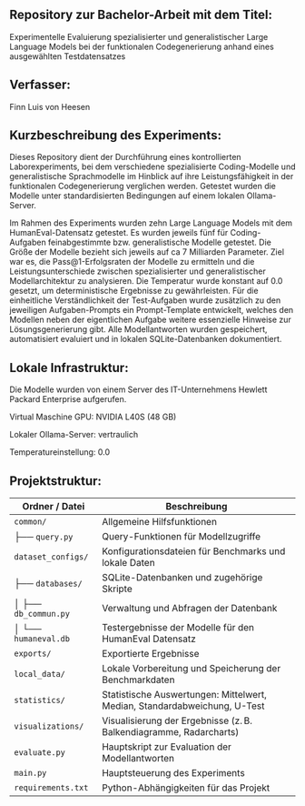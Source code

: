 ## Repository zur Bachelor-Arbeit mit dem Titel: 

Experimentelle Evaluierung spezialisierter und generalistischer Large Language Models bei der funktionalen Codegenerierung anhand eines ausgewählten Testdatensatzes

## Verfasser:

Finn Luis von Heesen

## Kurzbeschreibung des Experiments:

Dieses Repository dient der Durchführung eines kontrollierten Laborexperiments, bei dem verschiedene spezialisierte Coding-Modelle und generalistische Sprachmodelle im Hinblick auf ihre Leistungsfähigkeit in der funktionalen Codegenerierung verglichen werden.
Getestet wurden die Modelle unter standardisierten Bedingungen auf einem lokalen Ollama-Server.

Im Rahmen des Experiments wurden zehn Large Language Models mit dem HumanEval-Datensatz getestet.
Es wurden jeweils fünf für Coding-Aufgaben feinabgestimmte bzw. generalistische Modelle getestet.
Die Größe der Modelle bezieht sich jeweils auf ca 7 Milliarden Parameter.
Ziel war es, die Pass@1-Erfolgsraten der Modelle zu ermitteln und die Leistungsunterschiede zwischen spezialisierter und generalistischer Modellarchitektur zu analysieren.
Die Temperatur wurde konstant auf 0.0 gesetzt, um deterministische Ergebnisse zu gewährleisten.
Für die einheitliche Verständlichkeit der Test-Aufgaben wurde zusätzlich zu den jeweiligen Aufgaben-Prompts ein Prompt-Template entwickelt, welches den Modellen neben der eigentlichen Aufgabe weitere essenzielle Hinweise zur Lösungsgenerierung gibt.
Alle Modellantworten wurden gespeichert, automatisiert evaluiert und in lokalen SQLite-Datenbanken dokumentiert.

## Lokale Infrastruktur:

Die Modelle wurden von einem Server des IT-Unternehmens Hewlett Packard Enterprise aufgerufen.

Virtual Maschine GPU: NVIDIA L40S (48 GB)

Lokaler Ollama-Server: vertraulich

Temperatureinstellung: 0.0

## Projektstruktur:

| Ordner / Datei                | Beschreibung |
|--------------------------------|--------------|
| `common/`                      | Allgemeine Hilfsfunktionen |
| ├── `query.py`                 | Query-Funktionen für Modellzugriffe |
| `dataset_configs/`             | Konfigurationsdateien für Benchmarks und lokale Daten |
| ├── `databases/`               | SQLite-Datenbanken und zugehörige Skripte |
| │   ├── `db_commun.py`         | Verwaltung und Abfragen der Datenbank |
| │   └── `humaneval.db`         | Testergebnisse der Modelle für den HumanEval Datensatz |
| `exports/`                     | Exportierte Ergebnisse |
| `local_data/`                  | Lokale Vorbereitung und Speicherung der Benchmarkdaten |
| `statistics/`                  | Statistische Auswertungen: Mittelwert, Median, Standardabweichung, U-Test |
| `visualizations/`              | Visualisierung der Ergebnisse (z. B. Balkendiagramme, Radarcharts) |
| `evaluate.py`                  | Hauptskript zur Evaluation der Modellantworten |
| `main.py`                      | Hauptsteuerung des Experiments |
| `requirements.txt`             | Python-Abhängigkeiten für das Projekt |


